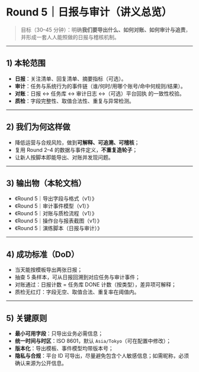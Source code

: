 # Round 5｜日报与审计（讲义总览）

> 目标（30–45 分钟）：明确**我们要导出什么、如何对账、如何审计与追责**，并形成一套人人能照做的日报与稽核机制。

---

## 1) 本轮范围
- **日报**：关注清单、回复清单、摘要指标（可选）。
- **审计**：任务与系统行为的事件链（谁/何时/用哪个账号/命中何规则/结果）。
- **对账**：日报 ↔ 任务库 ↔ 审计日志 ↔（可选）平台回执 的一致性校验。
- **质检**：字段完整性、取值合法性、重复与异常检测。

---

## 2) 我们为何这样做
- 降低运营与合规风险，做到**可解释、可追溯、可稽核**；
- 复用 Round 2–4 的数据与事件定义，**不重复造轮子**；
- 让新人按脚本即能导出、对账并发现问题。

---

## 3) 输出物（本轮文档）
- 《Round 5｜导出字段与格式（v1）》
- 《Round 5｜审计事件模型（v1）》
- 《Round 5｜对账与质检流程（v1）》
- 《Round 5｜操作台与报表截图（v1）》
- 《Round 5｜演练脚本（日报与审计）》

---

## 4) 成功标准（DoD）
- 当天能按模板导出两张日报；
- 抽查 5 条样本，可从日报回溯到对应任务与审计事件；
- 对账通过：日报计数 = 任务库 DONE 计数（按类型），差异项可解释；
- 质检无红灯：字段无空、取值合法、重复率在阈值内。

---

## 5) 关键原则
- **最小可用字段**：只导出业务必需信息；
- **统一时间与时区**：ISO 8601，默认 `Asia/Tokyo`（可在配置中修改）；
- **版本化**：导出模板、事件模型均带版本号；
- **隐私与合规**：平台 ID 可导出，尽量避免包含个人敏感信息；如需昵称，必须确认来源为公开信息。

